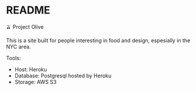 # README

🫒 Project Olive

This is a site built for people interesting in food and design, espesially in the NYC area.


Tools:
- Host: Heroku
- Database: Postgresql hosted by Heroku
- Storage: AWS S3
